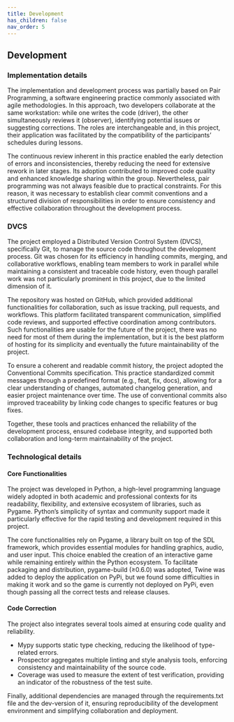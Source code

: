 ```yaml
---
title: Development
has_children: false
nav_order: 5
---
```


## Development

### Implementation details

The implementation and development process was partially based on Pair Programming, a software engineering practice commonly associated with agile methodologies. In this approach, two developers collaborate at the same workstation: while one writes the code (driver), the other simultaneously reviews it (observer), identifying potential issues or suggesting corrections. The roles are interchangeable and, in this project, their application was facilitated by the compatibility of the participants’ schedules during lessons.

The continuous review inherent in this practice enabled the early detection of errors and inconsistencies, thereby reducing the need for extensive rework in later stages. Its adoption contributed to improved code quality and enhanced knowledge sharing within the group. Nevertheless, pair programming was not always feasible due to practical constraints. For this reason, it was necessary to establish clear commit conventions and a structured division of responsibilities in order to ensure consistency and effective collaboration throughout the development process.

### DVCS

The project employed a Distributed Version Control System (DVCS), specifically Git, to manage the source code throughout the development process. Git was chosen for its efficiency in handling commits, merging, and collaborative workflows, enabling team members to work in parallel while maintaining a consistent and traceable code history, even though parallel work was not particularly prominent in this project, due to the limited dimension of it.

The repository was hosted on GitHub, which provided additional functionalities for collaboration, such as issue tracking, pull requests, and workflows. This platform facilitated transparent communication, simplified code reviews, and supported effective coordination among contributors. Such functionalities are usable for the future of the project, there was no need for most of them during the implementation, but it is the best platform of hosting for its simplicity and eventually the future maintainability of the project.

To ensure a coherent and readable commit history, the project adopted the Conventional Commits specification. This practice standardized commit messages through a predefined format (e.g., feat, fix, docs), allowing for a clear understanding of changes, automated changelog generation, and easier project maintenance over time. The use of conventional commits also improved traceability by linking code changes to specific features or bug fixes.

Together, these tools and practices enhanced the reliability of the development process, ensured codebase integrity, and supported both collaboration and long-term maintainability of the project.

### Technological details

#### Core Functionalities

The project was developed in Python, a high-level programming language widely adopted in both academic and professional contexts for its readability, flexibility, and extensive ecosystem of libraries, such as Pygame. Python’s simplicity of syntax and community support made it particularly effective for the rapid testing and development required in this project.

The core functionalities rely on Pygame, a library built on top of the SDL framework, which provides essential modules for handling graphics, audio, and user input. This choice enabled the creation of an interactive game while remaining entirely within the Python ecosystem. To facilitate packaging and distribution, pygame-build (≥0.6.0) was adopted, Twine was added to deploy the application on PyPi, but we found some difficulties in making it work and so the game is currently not deployed on PyPi, even though passing all the correct tests and release clauses.

#### Code Correction

The project also integrates several tools aimed at ensuring code quality and reliability.

- Mypy supports static type checking, reducing the likelihood of type-related errors.
- Prospector aggregates multiple linting and style analysis tools, enforcing consistency and maintainability of the source code.
- Coverage was used to measure the extent of test verification, providing an indicator of the robustness of the test suite.

Finally, additional dependencies are managed through the requirements.txt file and the dev-version of it, ensuring reproducibility of the development environment and simplifying collaboration and deployment.
